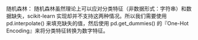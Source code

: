 随机森林：
随机森林虽然理论上可以应对分类特征（非数据形式：字符串）和数据缺失，scikit-learn 实现却并不支持这两种情况。所以我们需要使用 pd.interpolate() 
来填充缺失的值，然后使用 pd.get_dummies() 的『One-Hot Encoding』来将分类特征转换为数字特征。
